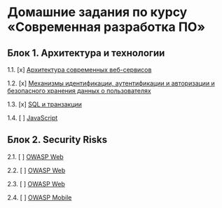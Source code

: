 # Домашние задания по курсу «Современная разработка ПО»

## Блок 1. Архитектура и технологии

1.1. [x] [Архитектура современных веб-сервисов](01_arch)

1.2. [x] [Механизмы идентификации, аутентификации и авторизации и безопасного хранения данных о пользователях](02_auth)

1.3. [x] [SQL и транзакции](03_sql)

1.4. [ ] [JavaScript](04_js)

## Блок 2. Security Risks

2.1. [ ] [OWASP Web](05_owasp)

2.2. [ ] [OWASP Web](06_owasp)

2.3. [ ] [OWASP Web](07_owasp)

2.4. [ ] [OWASP Mobile](08_owasp)

